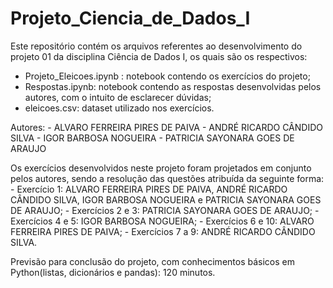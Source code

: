 # Projeto_Ciencia_de_Dados_I
Este repositório contém os arquivos referentes ao desenvolvimento do projeto 01 da disciplina Ciência de Dados I, os quais são os respectivos:
   - Projeto_Eleicoes.ipynb : notebook contendo os exercícios do projeto;
   - Respostas.ipynb: notebook contendo as respostas desenvolvidas pelos autores, com o intuito de esclarecer dúvidas;
   - eleicoes.csv: dataset utilizado nos exercícios.

Autores:
    - ALVARO FERREIRA PIRES DE PAIVA
    - ANDRÉ RICARDO CÂNDIDO SILVA
    - IGOR BARBOSA NOGUEIRA
    - PATRICIA SAYONARA GOES DE ARAUJO

Os exercícios desenvolvidos neste projeto foram projetados em conjunto pelos autores, sendo a resolução das questões atribuída da seguinte forma:
    - Exercício 1: ALVARO FERREIRA PIRES DE PAIVA, ANDRÉ RICARDO CÂNDIDO SILVA, IGOR BARBOSA NOGUEIRA e PATRICIA SAYONARA GOES DE ARAUJO;
    - Exercícios 2 e 3:  PATRICIA SAYONARA GOES DE ARAUJO;
    - Exercícios 4 e 5:  IGOR BARBOSA NOGUEIRA;
    - Exercícios 6 e 10: ALVARO FERREIRA PIRES DE PAIVA;
    - Exercícios 7 a 9: ANDRÉ RICARDO CÂNDIDO SILVA.

Previsão para conclusão do projeto, com conhecimentos básicos em Python(listas, dicionários e pandas): 120 minutos.
